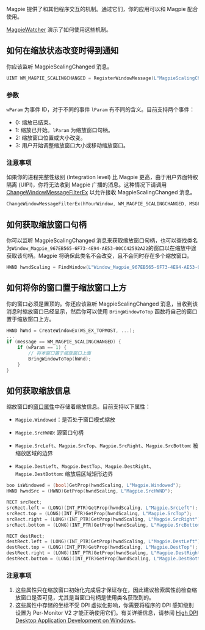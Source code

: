 Magpie 提供了和其他程序交互的机制。通过它们，你的应用可以和 Magpie 配合使用。

[MagpieWatcher](https://github.com/Blinue/MagpieWatcher) 演示了如何使用这些机制。

## 如何在缩放状态改变时得到通知

你应该监听 MagpieScalingChanged 消息。

```c++
UINT WM_MAGPIE_SCALINGCHANGED = RegisterWindowMessage(L"MagpieScalingChanged");
```

### 参数

`wParam` 为事件 ID，对于不同的事件 `lParam` 有不同的含义。目前支持两个事件：

* 0: 缩放已结束。
* 1: 缩放已开始。`lParam` 为缩放窗口句柄。
* 2: 缩放窗口位置或大小改变。
* 3: 用户开始调整缩放窗口大小或移动缩放窗口。

### 注意事项

如果你的进程完整性级别 (Integration level) 比 Magpie 更高，由于用户界面特权隔离 (UIPI)，你将无法收到 Magpie 广播的消息。这种情况下请调用 [ChangeWindowMessageFilterEx](https://learn.microsoft.com/en-us/windows/win32/api/winuser/nf-winuser-changewindowmessagefilterex) 以允许接收 MagpieScalingChanged 消息。

```c++
ChangeWindowMessageFilterEx(hYourWindow, WM_MAGPIE_SCALINGCHANGED, MSGFLT_ADD, nullptr);
```

## 如何获取缩放窗口句柄

你可以监听 MagpieScalingChanged 消息来获取缩放窗口句柄，也可以查找类名为`Window_Magpie_967EB565-6F73-4E94-AE53-00CC42592A22`的窗口以在缩放中途获取该句柄。Magpie 将确保此类名不会改变，且不会同时存在多个缩放窗口。

```c++
HWND hwndScaling = FindWindow(L"Window_Magpie_967EB565-6F73-4E94-AE53-00CC42592A22", nullptr);
```

## 如何将你的窗口置于缩放窗口上方

你的窗口必须是置顶的。你还应该监听 MagpieScalingChanged 消息，当收到该消息时缩放窗口已经显示，然后你可以使用 `BringWindowToTop` 函数将自己的窗口置于缩放窗口上方。

```c++
HWND hWnd = CreateWindowEx(WS_EX_TOPMOST, ...);
...
if (message == WM_MAGPIE_SCALINGCHANGED) {
    if (wParam == 1) {
        // 将本窗口置于缩放窗口上面
        BringWindowToTop(hWnd);
    }
}
```

## 如何获取缩放信息

缩放窗口的[窗口属性](https://learn.microsoft.com/en-us/windows/win32/winmsg/about-window-properties)中存储着缩放信息。目前支持以下属性：

* `Magpie.Windowed`：是否处于窗口模式缩放

* `Magpie.SrcHWND`: 源窗口句柄
* `Magpie.SrcLeft`、`Magpie.SrcTop`、`Magpie.SrcRight`、`Magpie.SrcBottom`: 被缩放区域的边界
* `Magpie.DestLeft`、`Magpie.DestTop`、`Magpie.DestRight`、`Magpie.DestBottom`: 缩放后区域矩形边界

```c++
boo isWindowed = (bool)GetProp(hwndScaling, L"Magpie.Windowed");
HWND hwndSrc = (HWND)GetProp(hwndScaling, L"Magpie.SrcHWND");

RECT srcRect;
srcRect.left = (LONG)(INT_PTR)GetProp(hwndScaling, L"Magpie.SrcLeft");
srcRect.top = (LONG)(INT_PTR)GetProp(hwndScaling, L"Magpie.SrcTop");
srcRect.right = (LONG)(INT_PTR)GetProp(hwndScaling, L"Magpie.SrcRight");
srcRect.bottom = (LONG)(INT_PTR)GetProp(hwndScaling, L"Magpie.SrcBottom");

RECT destRect;
destRect.left = (LONG)(INT_PTR)GetProp(hwndScaling, L"Magpie.DestLeft");
destRect.top = (LONG)(INT_PTR)GetProp(hwndScaling, L"Magpie.DestTop");
destRect.right = (LONG)(INT_PTR)GetProp(hwndScaling, L"Magpie.DestRight");
destRect.bottom = (LONG)(INT_PTR)GetProp(hwndScaling, L"Magpie.DestBottom");
```

### 注意事项

1. 这些属性只在缩放窗口初始化完成后才保证存在，因此建议检索属性前检查缩放窗口是否可见，尤其是当窗口句柄是使用类名获取到的。
2. 这些属性中存储的坐标不受 DPI 虚拟化影响，你需要将程序的 DPI 感知级别设置为 Per-Monitor V2 才能正确使用它们。有关详细信息，请参阅 [High DPI Desktop Application Development on Windows](https://learn.microsoft.com/en-us/windows/win32/hidpi/high-dpi-desktop-application-development-on-windows)。

